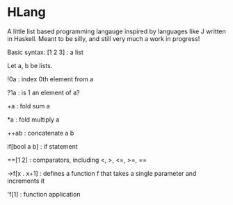 # HLang
A little list based programming langauge inspired by languages like J written in Haskell.
Meant to be silly, and still very much a work in progress!

Basic syntax:
[1 2 3] : a list

Let a, b be lists.

!0a : index 0th element from a

?1a : is 1 an element of a?

+a  : fold sum a

*a  : fold multiply a

++ab : concatenate a b

if[bool a b] : if statement

==[1 2] : comparators, including <, >, <=, >=, ==

->f[x . x+1] : defines a function f that takes a single parameter and increments it

'f[1] : function application
